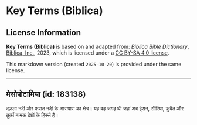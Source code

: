 # Key Terms (Biblica)

## License Information

**Key Terms (Biblica)** is based on and adapted from: _Biblica Bible Dictionary_, [Biblica, Inc.](https://www.biblica.com/), 2023, which is licensed under a [CC BY-SA 4.0 license](https://creativecommons.org/licenses/by-sa/4.0/legalcode.en).

This markdown version (created `2025-10-20`) is provided under the same license.



--------------------------------

## मेसोपोटामिया (id: 183138)

दज़ला नदी और फरात नदी के आसपास का क्षेत्र। यह वह जगह थी जहां अब ईरान, सीरिया, कुवैत और तुर्की नामक देशों के हिस्से हैं।


